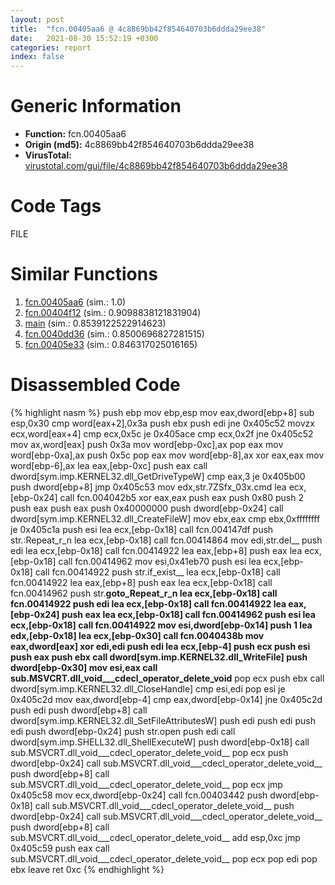 ```yaml
---
layout: post
title:  "fcn.00405aa6 @ 4c8869bb42f854640703b6ddda29ee38"
date:   2021-08-30 15:52:19 +0300
categories: report
index: false
---
```


# Generic Information
- **Function:** fcn.00405aa6
- **Origin (md5):** 4c8869bb42f854640703b6ddda29ee38
- **VirusTotal:** [virustotal.com/gui/file/4c8869bb42f854640703b6ddda29ee38][virustotal_ref]

# Code Tags
<span class="tag" id="FILE">FILE</span>


# Similar Functions

1. [fcn.00405aa6][similar_1_ref] (sim.: 1.0)
2. [fcn.00404f12][similar_2_ref] (sim.: 0.9098838121831904)
3. [main][similar_3_ref] (sim.: 0.8539122522914623)
4. [fcn.0040dd36][similar_4_ref] (sim.: 0.8500696827281515)
5. [fcn.00405e33][similar_5_ref] (sim.: 0.846317025016165)


# Disassembled Code

{% highlight nasm %}
push ebp
mov ebp,esp
mov eax,dword[ebp+8]
sub esp,0x30
cmp word[eax+2],0x3a
push ebx
push edi
jne 0x405c52
movzx ecx,word[eax+4]
cmp ecx,0x5c
je 0x405ace
cmp ecx,0x2f
jne 0x405c52
mov ax,word[eax]
push 0x3a
mov word[ebp-0xc],ax
pop eax
mov word[ebp-0xa],ax
push 0x5c
pop eax
mov word[ebp-8],ax
xor eax,eax
mov word[ebp-6],ax
lea eax,[ebp-0xc]
push eax
call dword[sym.imp.KERNEL32.dll_GetDriveTypeW]
cmp eax,3
je 0x405b00
push dword[ebp+8]
jmp 0x405c53
mov edx,str.7ZSfx_03x.cmd
lea ecx,[ebp-0x24]
call fcn.004042b5
xor eax,eax
push eax
push 0x80
push 2
push eax
push eax
push 0x40000000
push dword[ebp-0x24]
call dword[sym.imp.KERNEL32.dll_CreateFileW]
mov ebx,eax
cmp ebx,0xffffffff
je 0x405c1a
push esi
lea ecx,[ebp-0x18]
call fcn.004147df
push str.:Repeat_r_n
lea ecx,[ebp-0x18]
call fcn.00414864
mov edi,str.del__
push edi
lea ecx,[ebp-0x18]
call fcn.00414922
lea eax,[ebp+8]
push eax
lea ecx,[ebp-0x18]
call fcn.00414962
mov esi,0x41eb70
push esi
lea ecx,[ebp-0x18]
call fcn.00414922
push str.if_exist__
lea ecx,[ebp-0x18]
call fcn.00414922
lea eax,[ebp+8]
push eax
lea ecx,[ebp-0x18]
call fcn.00414962
push str.__goto_Repeat_r_n
lea ecx,[ebp-0x18]
call fcn.00414922
push edi
lea ecx,[ebp-0x18]
call fcn.00414922
lea eax,[ebp-0x24]
push eax
lea ecx,[ebp-0x18]
call fcn.00414962
push esi
lea ecx,[ebp-0x18]
call fcn.00414922
mov esi,dword[ebp-0x14]
push 1
lea edx,[ebp-0x18]
lea ecx,[ebp-0x30]
call fcn.0040438b
mov eax,dword[eax]
xor edi,edi
push edi
lea ecx,[ebp-4]
push ecx
push esi
push eax
push ebx
call dword[sym.imp.KERNEL32.dll_WriteFile]
push dword[ebp-0x30]
mov esi,eax
call sub.MSVCRT.dll_void___cdecl_operator_delete_void__
pop ecx
push ebx
call dword[sym.imp.KERNEL32.dll_CloseHandle]
cmp esi,edi
pop esi
je 0x405c2d
mov eax,dword[ebp-4]
cmp eax,dword[ebp-0x14]
jne 0x405c2d
push edi
push dword[ebp+8]
call dword[sym.imp.KERNEL32.dll_SetFileAttributesW]
push edi
push edi
push edi
push dword[ebp-0x24]
push str.open
push edi
call dword[sym.imp.SHELL32.dll_ShellExecuteW]
push dword[ebp-0x18]
call sub.MSVCRT.dll_void___cdecl_operator_delete_void__
pop ecx
push dword[ebp-0x24]
call sub.MSVCRT.dll_void___cdecl_operator_delete_void__
push dword[ebp+8]
call sub.MSVCRT.dll_void___cdecl_operator_delete_void__
pop ecx
jmp 0x405c58
mov ecx,dword[ebp-0x24]
call fcn.00403442
push dword[ebp-0x18]
call sub.MSVCRT.dll_void___cdecl_operator_delete_void__
push dword[ebp-0x24]
call sub.MSVCRT.dll_void___cdecl_operator_delete_void__
push dword[ebp+8]
call sub.MSVCRT.dll_void___cdecl_operator_delete_void__
add esp,0xc
jmp 0x405c59
push eax
call sub.MSVCRT.dll_void___cdecl_operator_delete_void__
pop ecx
pop edi
pop ebx
leave
ret 0xc
{% endhighlight %}


[similar_1_ref]: /report/fcn.00405aa6@3f1595e66dc63331ba0930a0c79684ce
[similar_2_ref]: /report/fcn.00404f12@73677cb40830e94fbfb5483ff33e40b9
[similar_3_ref]: /report/main@f360d53698056c0bd2342cbdb569d856
[similar_4_ref]: /report/fcn.0040dd36@4c2db4ba96e80258daff665d7d7a016a
[similar_5_ref]: /report/fcn.00405e33@e1c1647e2a46cfd9190abde0e66f29f3
[virustotal_ref]: https://www.virustotal.com/gui/file/4c8869bb42f854640703b6ddda29ee38
